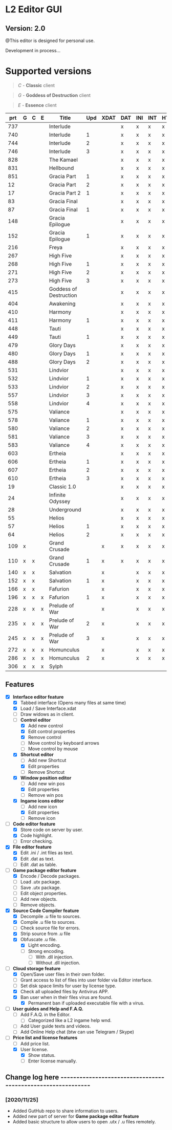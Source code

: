# L2 Editor GUI
## Version: 2.0
@This editor is designed for personal use.

Development in process...

# Supported versions
> *C* - **Classic** client

> *G* - **Goddess of Destruction** client

> *E* - **Essence** client

| prt | G | C | E | Title | Upd | XDAT | DAT | INI | INT | HTM | BMP | UTX | U | 
|-----|---|---|---|------------------------------|---|---|---|---|---|---|---|---|---| 
| 737 |   |   |   | Interlude              |   |   | x | x | x | x | x |   | x | 
| 740 |   |   |   | Interlude              | 1 |   | x | x | x | x | x |   | x | 
| 744 |   |   |   | Interlude              | 2 |   | x | x | x | x | x |   | x | 
| 746 |   |   |   | Interlude              | 3 |   | x | x | x | x | x |   | x | 
| 828 |   |   |   | The Kamael             |   |   | x | x | x | x | x |   | x | 
| 831 |   |   |   | Hellbound              |   |   | x | x | x | x | x |   | x | 
| 851 |   |   |   | Gracia Part            | 1 |   | x | x | x | x | x |   | x | 
| 12  |   |   |   | Gracia Part            | 2 |   | x | x | x | x | x |   | x | 
| 17  |   |   |   | Gracia Part 2          | 1 |   | x | x | x | x | x |   | x | 
| 83  |   |   |   | Gracia Final           |   |   | x | x | x | x | x |   | x | 
| 87  |   |   |   | Gracia Final           | 1 |   | x | x | x | x | x |   | x | 
| 148 |   |   |   | Gracia Epilogue        |   |   | x | x | x | x | x |   | x | 
| 152 |   |   |   | Gracia Epilogue        | 1 |   | x | x | x | x | x |   | x | 
| 216 |   |   |   | Freya                  |   |   | x | x | x | x | x |   | x | 
| 267 |   |   |   | High Five              |   |   | x | x | x | x | x |   | x | 
| 268 |   |   |   | High Five              | 1 |   | x | x | x | x | x |   | x | 
| 271 |   |   |   | High Five              | 2 |   | x | x | x | x | x |   | x | 
| 273 |   |   |   | High Five              | 3 |   | x | x | x | x | x |   | x | 
| 415 |   |   |   | Goddess of Destruction |   |   | x | x | x | x | x |   | x | 
| 404 |   |   |   | Awakening              |   |   | x | x | x | x | x |   | x | 
| 410 |   |   |   | Harmony                |   |   | x | x | x | x | x |   | x | 
| 411 |   |   |   | Harmony                | 1 |   | x | x | x | x | x |   | x | 
| 448 |   |   |   | Tauti                  |   |   | x | x | x | x | x |   | x | 
| 449 |   |   |   | Tauti                  | 1 |   | x | x | x | x | x |   | x | 
| 479 |   |   |   | Glory Days             |   |   | x | x | x | x | x |   | x | 
| 480 |   |   |   | Glory Days             | 1 |   | x | x | x | x | x |   | x | 
| 488 |   |   |   | Glory Days             | 2 |   | x | x | x | x | x |   | x | 
| 531 |   |   |   | Lindvior               |   |   | x | x | x | x | x |   | x | 
| 532 |   |   |   | Lindvior               | 1 |   | x | x | x | x | x |   | x | 
| 533 |   |   |   | Lindvior               | 2 |   | x | x | x | x | x |   | x | 
| 557 |   |   |   | Lindvior               | 3 |   | x | x | x | x | x |   | x | 
| 558 |   |   |   | Lindvior               | 4 |   | x | x | x | x | x |   | x | 
| 575 |   |   |   | Valiance               |   |   | x | x | x | x | x |   | x | 
| 578 |   |   |   | Valiance               | 1 |   | x | x | x | x | x |   | x | 
| 580 |   |   |   | Valiance               | 2 |   | x | x | x | x | x |   | x | 
| 581 |   |   |   | Valiance               | 3 |   | x | x | x | x | x |   | x | 
| 583 |   |   |   | Valiance               | 4 |   | x | x | x | x | x |   | x | 
| 603 |   |   |   | Ertheia                |   |   | x | x | x | x | x |   | x | 
| 606 |   |   |   | Ertheia                | 1 |   | x | x | x | x | x |   | x | 
| 607 |   |   |   | Ertheia                | 2 |   | x | x | x | x | x |   | x | 
| 610 |   |   |   | Ertheia                | 3 |   | x | x | x | x | x |   | x | 
| 19  |   |   |   | Classic 1.0            |   |   | x | x | x | x | x |   | x | 
| 24  |   |   |   | Infinite Odyssey       |   |   | x | x | x | x | x |   | x | 
| 28  |   |   |   | Underground            |   |   | x | x | x | x | x |   | x | 
| 55  |   |   |   | Helios                 |   |   | x | x | x | x | x |   | x | 
| 57  |   |   |   | Helios                 | 1 |   | x | x | x | x | x |   | x | 
| 64  |   |   |   | Helios                 | 2 |   | x | x | x | x | x |   | x | 
| 109 | x |   |   | Grand Crusade          |   | x | x | x | x | x | x |   | x | 
| 110 | x | x |   | Grand Crusade          | 1 | x | x | x | x | x | x |   | x | 
| 140 | x | x |   | Salvation              |   | x |   | x | x | x | x |   | x | 
| 152 | x | x |   | Salvation              | 1 | x |   | x | x | x | x |   | x | 
| 166 | x | x |   | Fafurion               |   | x |   | x | x | x | x |   | x | 
| 196 | x | x | x | Fafurion               | 1 | x |   | x | x | x | x |   | x | 
| 228 | x | x | x | Prelude of War         |   | x |   | x | x | x | x |   |   | 
| 235 | x | x | x | Prelude of War         | 2 | x |   | x | x | x | x |   |   | 
| 245 | x | x | x | Prelude of War         | 3 | x |   | x | x | x | x |   |   | 
| 272 | x | x | x | Homunculus             |   | x |   | x | x | x | x |   |   | 
| 286 | x | x | x | Homunculus             | 2 | x |   | x | x | x | x |   |   | 
| 306 | x | x | x | Sylph                  |   |   |   |   |   |   |   |   |   | 


## Features

- [x] **Interface editor feature**
  - [x] Tabbed interface (Opens many files at same time)
  - [x] Load / Save Interface.xdat
  - [ ] Draw widows as in client.
  - [ ] **Control editor**
    - [x] Add new control
    - [x] Edit control properties
    - [x] Remove control
    - [ ] Move control by keyboard arrows
    - [ ] Move control by mouse
  - [x] **Shortcut editor**
    - [ ] Add new Shortcut
    - [x] Edit properties
    - [ ] Remove Shortcut
  - [x] **Window position editor**
    - [ ] Add new win pos
    - [x] Edit properties
    - [ ] Remove win pos
  - [x] **Ingame icons editor**
    - [ ] Add new icon
    - [x] Edit properties
    - [ ] Remove icon    
- [ ] **Code editor feature**
  - [x] Store code on server by user.
  - [x] Code highlight.
  - [ ] Error checking.  
- [x] **File editor feature**
  - [x] Edit .ini / .int files as text.
  - [x] Edit .dat as text.
  - [ ] Edit .dat as table.  
- [ ] **Game package editor feature**
  - [x] Encode / Decode packages.
  - [ ] Load .utx package.
  - [ ] Save .utx package.
  - [ ] Edit object properties.
  - [ ] Add new objects.
  - [ ] Remove objects.  
- [x] **Source Code Compiler feature**
  - [x] Decompile .u file to sources.
  - [x] Compile .u file to sources.
  - [ ] Check source file for errors.
  - [x] Strip source from .u file
  - [x] Obfuscate .u file.
    - [x] Light encoding.
    - [ ] Strong encoding.
      - [ ] With .dll injection.
      - [ ] Without .dll injection.       
- [ ] **Cloud storage feature**
  - [x] Open/Save user files in their own folder.
  - [ ] Grant access to list of files into user folder via Editor interface.
  - [ ] Set disk space limits for user by license type.
  - [x] Check all uploaded files by Antivirus APP.
  - [x] Ban user when in their files virus are found.
    - [x] Permanent ban if uploaded executable file with a virus.    
- [ ] **User guides and Help and F.A.Q.**
  - [ ] Add F.A.Q. in the Editor.
    - [ ] Categorized like a L2 ingame help wnd.
  - [ ] Add User guide texts and videos.
  - [ ] Add Online Help chat (btw can use Telegram / Skype)  
- [ ] **Price list and license features**
  - [ ] Add price list.
  - [x] User license.
    - [x] Show status.
    - [ ] Enter license manually.
  
## Change log here ------------------------------------------------------------

### **[2020/11/25]** 
  - Added GutHub repo to share information to users.
  - Added new part of server for **Game package editor feature**
  - Added basic structure to allow users to open .utx / .u files remotely.
